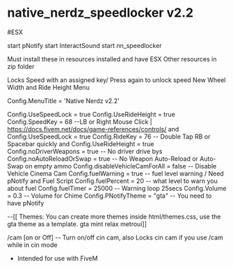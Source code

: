 # native_nerdz_speedlocker v2.2
#ESX

start pNotify
start InteractSound
start nn_speedlocker

Must install these in resources installed and have ESX
Other resources in zip folder

Locks Speed with an assigned key/ Press again to unlock speed
New Wheel Width and Ride Height Menu

Config.MenuTitle = 'Native Nerdz v2.2'

Config.UseSpeedLock = true
Config.UseRideHeight = true
Config.SpeedKey = 68    --LB or Right Mouse Click | https://docs.fivem.net/docs/game-references/controls/ and Config.UseSpeedLock = true
Config.RideKey = 76 -- Double Tap RB or Spacebar quickly and Config.UseRideHeight = true
Config.noDriverWeapons = true   -- No driver drive bys
Config.noAutoReloadOrSwap = true -- No Weapon Auto-Reload or Auto-Swap on empty ammo
Config.disableVehicleCamForAll = false -- Disable Vehicle Cinema Cam
Config.fuelWarning = true  -- fuel level warning / Need pNotify and Fuel Script
Config.fuelPercent = 20 -- what level to warn you about fuel
Config.fuelTimer = 25000 -- Warning loop 25secs
Config.Volume = 0.3 -- Volume for Chime
Config.PNotifyTheme = "gta" -- You need to have pNotify

--[[ Themes: You can create more themes inside html/themes.css, use the gta theme as a template.
    gta
    mint
    relax
    metroui]]

/cam [on or Off] -- Turn on/off cin cam, also Locks cin cam if you use /cam while in cin mode


- Intended for use with FiveM 